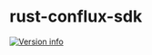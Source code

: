 # rust-conflux-sdk

[![Version info](https://img.shields.io/crates/v/rsut-conflux-sdk.svg)](https://crates.io/crates/rsut-conflux-sdk)
